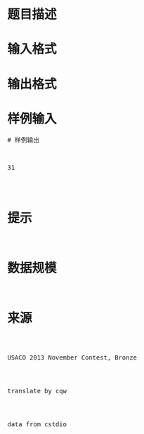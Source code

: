 

# 题目描述



# 输入格式



# 输出格式



# 样例输入


<pre>
# 样例输出


<pre>31</pre>

# 提示



# 数据规模



# 来源


<p>
USACO 2013 November Contest, Bronze
</p>
<p>
translate by cqw
</p>
<p>
data from cstdio
</p>

